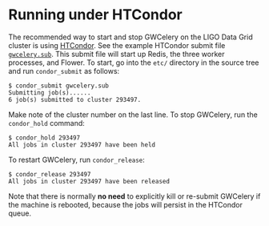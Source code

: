 # Running under HTCondor

The recommended way to start and stop GWCelery on the LIGO Data Grid cluster is
using [HTCondor](https://research.cs.wisc.edu/htcondor/). See the example
HTCondor submit file [`gwcelery.sub`](_static/gwcelery.sub). This submit file
will start up Redis, the three worker processes, and Flower. To start, go into
the `etc/` directory in the source tree and run `condor_submit` as follows:

	$ condor_submit gwcelery.sub
	Submitting job(s)......
	6 job(s) submitted to cluster 293497.

Make note of the cluster number on the last line. To stop GWCelery, run the
`condor_hold` command:

	$ condor_hold 293497
	All jobs in cluster 293497 have been held

To restart GWCelery, run `condor_release`:

	$ condor_release 293497
	All jobs in cluster 293497 have been released

Note that there is normally **no need** to explicitly kill or re-submit
GWCelery if the machine is rebooted, because the jobs will persist in the
HTCondor queue.
